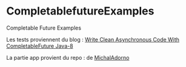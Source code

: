 # CompletablefutureExamples
Completable Future Examples

Les tests proviennent du blog : [Write Clean Asynchronous Code With CompletableFuture Java-8](https://nirajsonawane.github.io/2019/01/27/Write-Clean-asynchronous-code-with-CompletableFuture-Java-8/)

La partie app provient du repo : de [MichalAdorno](https://github.com/MichalAdorno/completable-future-api)

